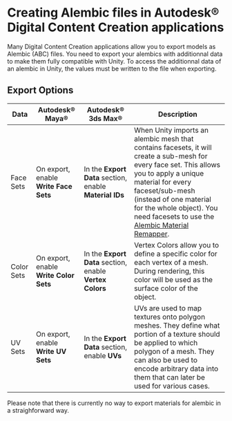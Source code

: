 # Creating Alembic files in Autodesk® Digital Content Creation applications

Many Digital Content Creation applications allow you to export models as Alembic (ABC) files. You need to export your alembics with additionnal data to make them fully compatible with Unity. To access the additionnal data of an alembic in Unity, the values must be written to the file when exporting.

## Export Options

| Data       | Autodesk® Maya®                        | Autodesk® 3ds Max®                                          | Description                                                                                                                                                                                                                                                                                                                                                                                                                                                               |
|------------|----------------------------------------|-------------------------------------------------------------|---------------------------------------------------------------------------------------------------------------------------------------------------------------------------------------------------------------------------------------------------------------------------------------------------------------------------------------------------------------------------------------------------------------------------------------------------------------------------|
| Face Sets  | On export, enable **Write Face Sets**  | In the  **Export Data**  section, enable  **Material IDs**  | When Unity imports an alembic mesh that contains facesets, it will create a sub-mesh for every face set. This allows you to apply a unique material for every faceset/sub-mesh (instead of one material for the whole object). You need facesets to use the [Alembic Material Remapper](https://docs.unity3d.com/Packages/com.unity.formats.alembic@latest/index.html?subfolder=/manual/materials.html#automatic-re-mapping-based-on-face-set-names). |
| Color Sets | On export, enable **Write Color Sets** | In the  **Export Data**  section, enable  **Vertex Colors** | Vertex Colors allow you to define a specific color for each vertex of a mesh. During rendering, this color will be used as the surface color of the object.                                                                                                                          |
| UV Sets    | On export, enable **Write UV Sets**    | In the **Export Data**  section, enable  **UVs**            | UVs are used to map textures onto polygon meshes. They define what portion of a texture should be applied to which polygon of a mesh. They can also be used to encode arbitrary data into them that can later be used for various cases.                                                                                                                           |

Please note that there is currently no way to export materials for alembic in a straighforward way.
